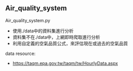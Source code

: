 ## Air_quality_system

Air_quality_system.py
* 使用./data中的資料集進行分析
* 資料集不在./data中，上網即時爬取進行分析
* 利用自定義的空氣品質公式，來評估現在或過去的空氣品質

data resource:
* https://taqm.epa.gov.tw/taqm/tw/HourlyData.aspx